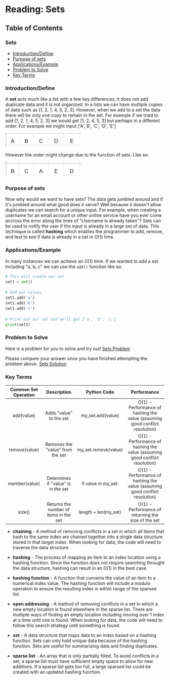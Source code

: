  # Reading: Sets

 ## Table of Contents

### Sets
* [Introduction/Define](#h1)
* [Purpose of sets](#h2)
* [Applications/Example](#h4)
* [Problem to Solve](#h6)
* [Key Terms](#h7)

### <a name="h1"></a>**Introduction/Define**
A **set** acts much like a list with a few key differences, it does not add duplicate data and it is not organized. In a lists we can have multiple copies of data such as [1, 2, 1, 4, 5, 2, 3]. However, when we add to a set the data there will be only one copy to remain in the set. For example if we tried to add [1, 2, 1, 4, 5, 2, 3] we would get [1, 2, 4, 5, 3] but perhaps in a different order.
For example we might input ['A', B', 'C', 'D', 'E']

![Set Picture](Set_Picture.PNG "Set Example")

However the order might change due to the function of sets. Like so:

![Set Order Example](Set_Order_Example.PNG "Order example")

### <a name="h2"></a>**Purpose of sets**
Now why would we want to have sets? The data gets jumbled around and if it's jumbled around what good does it serve? Well because it doesn't allow duplicates we can search for a unique input. For example, when creating a username for an email account or other online service have you ever come accross the error along the lines of "Username is already taken"? Sets can be used to notify the user if the input is already in a large set of data. This technique is called **hashing** which enables the programmer to add, remove, and test to see if data is already in a set in O(1) time.

### <a name="h4"></a>**Applications/Example**
In many instances we can achieve an O(1) time. If we wanted to add a set including "a, b, c" we can use the `add()` function like so:

```python
# This will create our set
set1 = set()

# Add our values
set1.add('a')
set1.add('b')
set1.add('c')

# Print out our set and we'll get ['a', 'b'. 'c']
print(set1)
```

### <a name="h6"></a>**Problem to Solve**
Here is a problem for you to solve and try out! [Sets Problem](Sets_Solve-2.1.py)

Please compare your answer once you have finished attempting the problem above. [Sets Solution](Sets_Solve_Answer-2.1.py)
### <a name="h7"></a>**Key Terms**

|Common Set Operation|    Description   |      Python Code     |    Performance    |
|:--------------------:|:----------------:|:--------------------:|:-----------------:|
|add(value)          |Adds "value" to the set|my_set.add(value)|O(1) - Performance of hashing the value (assuming good conflict resolution)|
|remove(value)       |Removes the "value" from the set|my_set.remove(value)|O(1) - Performance of hashing the value (assuming good conflict resolution)|
|member(value)       |Determines if "value" is in the set|if value in my_set:|O(1) - Performance of hashing the value (assuming good conflict resolution)|
|size()              |Returns the number of items in the set|length = len(my_set)|O(1) - Performance of returning the size of the set|

* **chaining** - A method of removing conflicts in a set in which all items that hash to the same index are chained together into a single data structure stored in that target index. When looking for data, the code will need to traverse the data structure.

* **hashing** - The process of mapping an item to an index location using a hashing function. Since the function does not require searching throught the data structure, hashing can result in an O(1) in the best case.

* **hashing function** - A function that converts the value of an item to a numerical index value. The hashing function will include a modulo operation to ensure the resulting index is within range of the sparsed list.

* **open addressing** - A method of removing conflicts in a set in which a new empty location is found elsewhere in the sparse list. There are multiple ways of finding an empty location including moving over 1 index at a time until one is found. When looking for data, the code will need to follow this search strategy until something is found.

* **set** - A data structure that maps data to an index based on a hashing function. Sets can only hold unique data because of the hashing function. Sets are useful for summarizing data and finding duplicates.

* **sparse list** - An array that is only partially filled. To avoid conflicts in a set, a sparse list must have sufficient empty space to allow for new additions. If a sparse list gets too full, a large sparsed list could be created with an updated hashing function.
